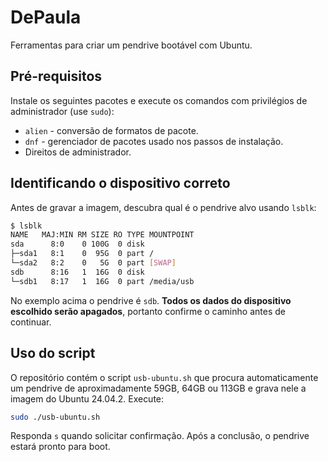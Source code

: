# DePaula

Ferramentas para criar um pendrive bootável com Ubuntu.

## Pré-requisitos

Instale os seguintes pacotes e execute os comandos com privilégios de administrador (use `sudo`):

* `alien` - conversão de formatos de pacote.
* `dnf` - gerenciador de pacotes usado nos passos de instalação.
* Direitos de administrador.

## Identificando o dispositivo correto

Antes de gravar a imagem, descubra qual é o pendrive alvo usando `lsblk`:

```bash
$ lsblk
NAME   MAJ:MIN RM SIZE RO TYPE MOUNTPOINT
sda      8:0    0 100G  0 disk
├─sda1   8:1    0  95G  0 part /
└─sda2   8:2    0   5G  0 part [SWAP]
sdb      8:16   1  16G  0 disk
└─sdb1   8:17   1  16G  0 part /media/usb
```

No exemplo acima o pendrive é `sdb`. **Todos os dados do dispositivo escolhido serão apagados**, portanto confirme o caminho antes de continuar.

## Uso do script

O repositório contém o script `usb-ubuntu.sh` que procura automaticamente um pendrive de aproximadamente 59GB, 64GB ou 113GB e grava nele a imagem do Ubuntu 24.04.2. Execute:

```bash
sudo ./usb-ubuntu.sh
```

Responda `s` quando solicitar confirmação. Após a conclusão, o pendrive estará pronto para boot.
